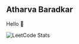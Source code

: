 ## Atharva Baradkar
Hello 👋


![LeetCode Stats](https://leetcard.jacoblin.cool/Atharva_Baradkar?theme=dark&font=Lato&ext=heatmap)

